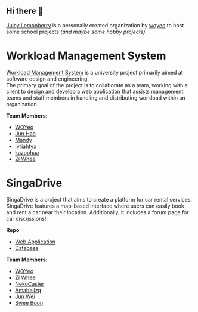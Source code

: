 ## Hi there 👋

[Juicy Lemonberry](https://github.com/Juicy-Lemonberry) is a personally created organization by [wqyeo](https://github.com/wqyeo) to host some school projects _(and maybe some hobby projects)_.

# Workload Management System

[Workload Management System](https://github.com/Juicy-Lemonberry/INF2001-P5-2) is a university project primarily aimed at software design and engineering.<br>The primary goal of the project is to collaborate as a team, working with a client to design and develop a web application that assists management teams and staff members in handling and distributing workload within an organization.

**Team Members:**
- [WQYeo](https://github.com/wqyeo)
- [Jun Hao](https://github.com/2202348)
- [Mandy](https://github.com/2202282)
- [Ivriahtyx](https://github.com/ivriahtyx)
- [kazoohaa](https://github.com/kazoohaa)
- [Zi Whee](https://github.com/Zhwee)


# SingaDrive

SingaDrive is a project that aims to create a platform for car rental services.<br>SingaDrive features a map-based interface where users can easily book and rent a car near their location. Additionally, it includes a forum page for car discussions!

**Repo**
- [Web Application](https://github.com/Juicy-Lemonberry/SingaDrive-Web)
- [Database](https://github.com/Juicy-Lemonberry/SingaDrive-Database)

**Team Members:**
- [WQYeo](https://github.com/wqyeo)
- [Zi Whee](https://github.com/Zhwee)
- [NekoCaster](https://github.com/NekoCoaster)
- [Amabellzq](https://github.com/Amabellzq)
- [Jun Wei](https://github.com/junwei-jwk)
- [Swee Boon](https://github.com/sweeboon)
